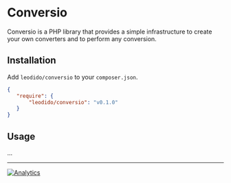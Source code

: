 Conversio
=========

Conversio is a PHP library that provides a simple infrastructure to create your own converters and to perform any conversion.

Installation
------------

Add `leodido/conversio` to your `composer.json`.

```json
{
   "require": {
       "leodido/conversio": "v0.1.0"
   }
}
```

Usage
-----

...

---

[![Analytics](https://ga-beacon.appspot.com/UA-49657176-1/conversio)](https://github.com/igrigorik/ga-beacon)